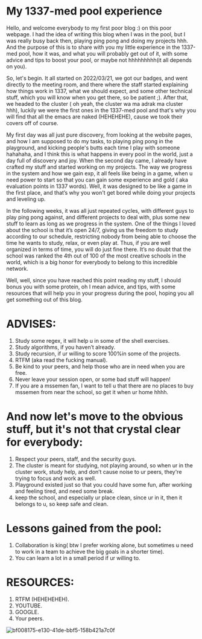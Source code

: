 #   My 1337-med pool experience


Hello, and welcome everybody to my first poor blog :) on this poor webpage. I had the idea of writing this blog when I was in the pool, but I was really busy back then, playing ping pong and doing my projects hhh. And the purpose of this is to share with you my little experience in the 1337-med pool, how it was, and what you will probably get out of it, with some advice and tips to boost your pool, or maybe not hhhhhhhhh(it all depends on you).


So, let's begin. It all started on 2022/03/21, we got our badges, and went directly to the meeting room, and there where the staff started explaining how things work in 1337, what we should expect, and some other technical stuff, which you will know when you get there, so be patient ;). After that, we headed to the cluster ( oh yeah, the cluster wa ma adrak ma cluster hhh), luckily we were the first ones in the 1337-med pool and that's why you will find that all the emacs are naked (HEHEHEHE), cause we took their covers off of course.

My first day was all just pure discovery, from looking at the website pages, and how I am supposed to do my tasks, to playing ping pong in the playground, and kicking people's butts each time I play with someone hahahaha, and I think this is what happens in every pool in the world, just a day full of discovery and joy. When the second day came, I already have crafted my stuff and started working on my projects. The way we progress in the system and how we gain exp, it all feels like being in a game, when u need power to start so that you can gain some experience and gold ( aka evaluation points in 1337 words). Well, it was designed to be like a game in the first place, and that’s why you won't get bored while doing your projects and leveling up.

In the following weeks, it was all just repeated cycles, with different guys to play ping pong against, and different projects to deal with, plus some new stuff to learn as long as we progress in the system. One of the things I loved about the school is that it’s open 24/7, giving us the freedom to study according to our schedule, restricting nobody from being able to choose the time he wants to study, relax, or even play at. Thus, if you are well organized in terms of time, you will do just fine there. It’s no doubt that the school was ranked the 4th out of 100 of the most creative schools in the world, which is a big honor for everybody to belong to this incredible network.


Well, well, since you have reached this point reading my stuff, I should bonus you with some protein, oh I mean advice, and tips, with some resources that will help you in your progress during the pool, hoping you all get something out of this blog.


# ADVISES:
1. Study some regex, it will help u in some of the shell exercises.
2. Study algorithms, if you haven’t already.
3. Study recursion, if ur willing to score 100%in some of the projects.
4. RTFM (aka read the fucking manual).
5. Be kind to your peers, and help those who are in need when you are free.
6. Never leave your session open, or some bad stuff will happen!
7. If you are a mssemen fan, I want to tell u that there are no places to buy mssemen from near the school, so get it when ur home hhhh.
 
# And now let's move to the obvious stuff, but it's not that crystal clear for everybody:
1. Respect your peers, staff, and the security guys.
2. The cluster is meant for studying, not playing around, so when ur in the cluster work, study help, and don’t cause noise to ur peers, they're trying to focus and work as well.
3. Playground existed just so that you could have some fun, after working and feeling tired, and need some break.
4. keep the school, and especially ur place clean, since ur in it, then it belongs to u, so keep safe and clean.
 
# Lessons gained from the pool:
1. Collaboration is king( btw I prefer working alone, but sometimes u need to work in a team to achieve the big goals in a shorter time).
2. You can learn a lot in a small period if ur willing to.

# RESOURCES:
1. RTFM (HEHEHEHEH).
2. YOUTUBE.
3. GOOGLE.
4. Your peers.


![bf008175-e130-41de-bbf5-158b421a7c0f](https://user-images.githubusercontent.com/86990997/165381524-05cdac49-34bd-4032-8c4d-f425e62465ee.jpeg)
